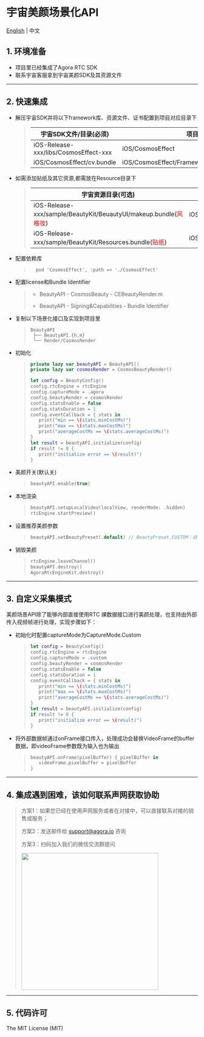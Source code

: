# 宇宙美颜场景化API

[English](README.md) | 中文

## 1. 环境准备
- 项目里已经集成了Agora RTC SDK
- 联系宇宙客服拿到宇宙美颜SDK及其资源文件

---

## 2. 快速集成
- 解压宇宙SDK并将以下framework库、资源文件、证书配置到项目对应目录下

  	> | 宇宙SDK文件/目录(必须)                                | 项目目录                            |
	> |-----------------------------------------------|---------------------------------|
	> | iOS-Release-xxx/libs/CosmosEffect-xxx                       | iOS/CosmosEffect           |
	> | iOS/CosmosEffect/cv.bundle    | iOS/CosmosEffect/Frameworks/Resources/cv.bundle          |


- 如需添加贴纸及其它资源,都需放在Resource目录下

	> | 宇宙资源目录(可选)                                 | 项目目录                            |
	> |-----------------------------------------------|---------------------------------|
	> | iOS-Release-xxx/sample/BeautyKit/BeuautyUI/makeup.bundle(<span style="color:red;">风格妆</span>)                      | iOS/CosmosEffect/Frameworks/Resources/makeup.bundle          |
	> | iOS-Release-xxx/sample/BeautyKit/Resources.bundle(<span style="color:red;">贴纸</span>)   | iOS/CosmosEffect/Frameworks/Resources/Resources.bundle         

- 配置依赖库

	>```podfile
	>	pod 'CosmosEffect', :path => './CosmosEffect'
	>```

- 配置license和Bundle Identifier

	 > - BeautyAPI
	   	 - CosmosBeauty
	    	- CEBeautyRender.m
	 >
	 > - BeautyAPI
	  	 - Signing&Capabilities
	    	- Bundle Identifier
    

- 复制以下场景化接口及实现到项目里

	>```
	>BeautyAPI
	>  ├── BeautyAPI.{h,m}
	>  └── Render/CosmosRender
	>```

- 初始化

	>```swift
	>private lazy var beautyAPI = BeautyAPI()
	>private lazy var cosmosRender = CosmosBeautyRender()
	>
	>let config = BeautyConfig()
	>config.rtcEngine = rtcEngine
	>config.captureMode = .agora
	>config.beautyRender = cosmosRender
	>config.statsEnable = false
	>config.statsDuration = 1
	>config.eventCallback = { stats in
	>    print("min == \(stats.minCostMs)")
	>    print("max == \(stats.maxCostMs)")
	>    print("averageCostMs == \(stats.averageCostMs)")
	>}
	>let result = beautyAPI.initialize(config)
	>if result != 0 {
	>    print("initialize error == \(result)")
	>}
	>```

- 美颜开关(默认关)

	>```swift
	>beautyAPI.enable(true)
	>```

- 本地渲染

	>```swift
	>beautyAPI.setupLocalVideo(localView, renderMode: .hidden)
	>rtcEngine.startPreview()
	>```

- 设置推荐美颜参数
	>```swift
	>beautyAPI.setBeautyPreset(.default) // BeautyPreset.CUSTOM：自己实现美颜参数
	>```

- 销毁美颜
	>```swift
	>rtcEngine.leaveChannel()
	>beautyAPI.destroy()
	>AgoraRtcEngineKit.destroy()
	>```
---

## 3. 自定义采集模式
美颜场景API除了能够内部直接使用RTC 祼数据接口进行美颜处理，也支持由外部传入视频帧进行处理，实现步骤如下：

- 初始化时配置captureMode为CaptureMode.Custom

	>```swift
	>let config = BeautyConfig()
	>config.rtcEngine = rtcEngine
	>config.captureMode = .custom
	>config.beautyRender = cosmosRender
	>config.statsEnable = false
	>config.statsDuration = 1
	>config.eventCallback = { stats in
	>    print("min == \(stats.minCostMs)")
	>    print("max == \(stats.maxCostMs)")
	>    print("averageCostMs == \(stats.averageCostMs)")
	>}
	>let result = beautyAPI.initialize(config)
	>if result != 0 {
	>    print("initialize error == \(result)")
	>}
	>```
	
- 将外部数据帧通过onFrame接口传入，处理成功会替换VideoFrame的buffer数据，即videoFrame参数既为输入也为输出

	>```swift
	>beautyAPI.onFrame(pixelBuffer) { pixelBuffer in
	>    videoFrame.pixelBuffer = pixelBuffer
	>}
	>```
---

## 4. 集成遇到困难，该如何联系声网获取协助

> 方案1：如果您已经在使用声网服务或者在对接中，可以直接联系对接的销售或服务；
>
> 方案2：发送邮件给 [support@agora.io](mailto:support@agora.io) 咨询
>
> 方案3：扫码加入我们的微信交流群提问
>
> <img src="https://download.agora.io/demo/release/SDHY_QA.jpg" width="360" height="360">
---

## 5. 代码许可

The MIT License (MIT)
